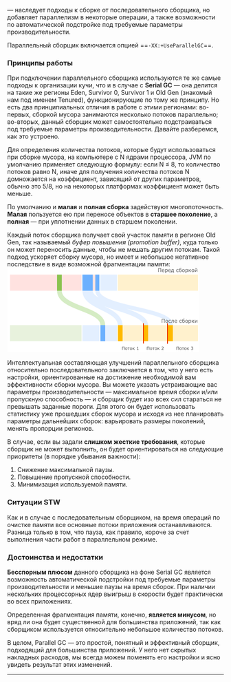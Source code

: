 — наследует подходы к сборке от последовательного сборщика, но добавляет параллелизм в некоторые операции, а также возможности по автоматической подстройке под требуемые параметры производительности.

Параллельный сборщик включается опцией ==`-XX:+UseParallelGC`==.

### Принципы работы
При подключении параллельного сборщика используются те же самые подходы к организации кучи, что и в случае с **Serial GC** — она делится на такие же регионы Eden, Survivor 0, Survivor 1 и Old Gen (знакомый нам под именем Tenured), функционирующие по тому же принципу. Но есть два принципиальных отличия в работе с этими регионами:
	во-первых, сборкой мусора занимаются несколько потоков параллельно; 
	во-вторых, данный сборщик может самостоятельно подстраиваться под требуемые параметры производительности. Давайте разберемся, как это устроено.

Для определения количества потоков, которые будут использоваться при сборке мусора, на компьютере с N ядрами процессора, JVM по умолчанию применяет следующую формулу: если N ≤ 8, то количество потоков равно N, иначе для получения количества потоков N домножается на коэффициент, зависящий от других параметров, обычно это 5/8, но на некоторых платформах коэффициент может быть меньше.

По умолчанию и **малая** и **полная сборка** задействуют многопоточность. **Малая** пользуется ею при переносе объектов в **старшее поколение**, а **полная** — при уплотнении данных в старшем поколении.

Каждый поток сборщика получает свой участок памяти в регионе Old Gen, так называемый _буфер повышения (promotion buffer)_, куда только он может переносить данные, чтобы не мешать другим потокам. Такой подход ускоряет сборку мусора, но имеет и небольшое негативное последствие в виде возможной фрагментации памяти:  
![|446x195](./_Attachments_Parallel_GC/Pasted%20image%2020241017171726.png)
  
Интеллектуальная составляющая улучшений параллельного сборщика относительно последовательного заключается в том, что у него есть настройки, ориентированные на достижение необходимой вам эффективности сборки мусора. Вы можете указать устраивающие вас параметры производительности — максимальное время сборки и/или пропускную способность — и сборщик будет изо всех сил стараться не превышать заданные пороги. Для этого он будет использовать статистику уже прошедших сборок мусора и исходя из нее планировать параметры дальнейших сборок: варьировать размеры поколений, менять пропорции регионов.

В случае, если вы задали **слишком жесткие требования**, которые сборщик не может выполнить, он будет ориентироваться на следующие приоритеты (в порядке убывания важности):  

1. Снижение максимальной паузы.
2. Повышение пропускной способности.
3. Минимизация используемой памяти.


### Ситуации STW

Как и в случае с последовательным сборщиком, на время операций по очистке памяти все основные потоки приложения останавливаются. Разница только в том, что пауза, как правило, короче за счет выполнения части работ в параллельном режиме.

### Достоинства и недостатки

**Бесспорным плюсом** данного сборщика на фоне Serial GC является возможность автоматической подстройки под требуемые параметры производительности и меньшие паузы на время cборок. При наличии нескольких процессорных ядер выигрыш в скорости будет практически во всех приложениях.  
  
Определенная фрагментация памяти, конечно, **является минусом**, но вряд ли она будет существенной для большинства приложений, так как сборщиком используется относительно небольшое количество потоков.  
  
В целом, Parallel GC — это простой, понятный и эффективный сборщик, подходящий для большинства приложений. У него нет скрытых накладных расходов, мы всегда можем поменять его настройки и ясно увидеть результат этих изменений.

---
